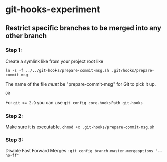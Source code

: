 # git-hooks-experiment

## Restrict specific branches to be merged into any other branch 

### Step 1:                    
Create a symlink like from your project root like 

`ln -s -f ../../git-hooks/prepare-commit-msg.sh .git/hooks/prepare-commit-msg`

The name of the file *must* be "prepare-commit-msg" for Git to pick it up.

`OR` 

For `git >= 2.9` you can use `git config core.hooksPath git-hooks`

### Step 2:
Make sure it is executable. `chmod +x .git-hooks/prepare-commit-msg.sh`

### Step 3:
Disable Fast Forward Merges : `git config branch.master.mergeoptions "--no-ff"`
